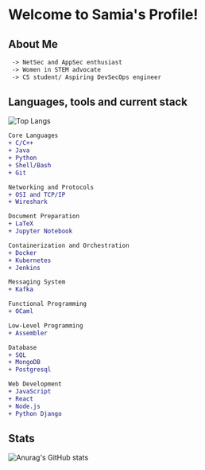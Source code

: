 #  Welcome to Samia's Profile! 

##  About Me 

```diff
 -> NetSec and AppSec enthusiast
 -> Women in STEM advocate
 -> CS student/ Aspiring DevSecOps engineer
```

##  Languages, tools and current stack 

![Top Langs](https://github-readme-stats.vercel.app/api/top-langs/?username=tkqdldk&hide_progress=true)
```diff
Core Languages
+ C/C++
+ Java
+ Python 
+ Shell/Bash
+ Git

Networking and Protocols
+ OSI and TCP/IP
+ Wireshark

Document Preparation
+ LaTeX
+ Jupyter Notebook

Containerization and Orchestration
+ Docker
+ Kubernetes
+ Jenkins

Messaging System
+ Kafka

Functional Programming
+ OCaml

Low-Level Programming
+ Assembler

Database
+ SQL
+ MongoDB
+ Postgresql

Web Development
+ JavaScript
+ React
+ Node.js
+ Python Django
```

##  Stats 

![Anurag's GitHub stats](https://github-readme-stats.vercel.app/api?username=tkqdldk&show_icons=true&theme=cobalt)


